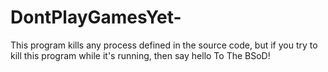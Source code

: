# DontPlayGamesYet-
This program kills any process defined in the source code, but if you try to kill this program while it's running, then say hello To The BSoD!
